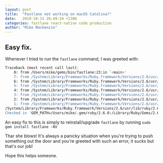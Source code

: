```yaml
---
layout: post
title:  "Fastlane not working on macOS Catalina?"
date:   2019-10-31 20:49:34 +1300
categories: fastlane react-native code production
author: "Mike Mackenzie"
---
```


## Easy fix.

Whenever I tried to run the `fastlane` command, I was greeted with:

```bash
Traceback (most recent call last):
	8: from /Users/mike/gems/bin/fastlane:23:in `<main>'
	7: from /System/Library/Frameworks/Ruby.framework/Versions/2.6/usr/lib/ruby/2.6.0/rubygems.rb:303:in `activate_bin_path'
	6: from /System/Library/Frameworks/Ruby.framework/Versions/2.6/usr/lib/ruby/2.6.0/rubygems.rb:303:in `synchronize'
	5: from /System/Library/Frameworks/Ruby.framework/Versions/2.6/usr/lib/ruby/2.6.0/rubygems.rb:304:in `block in activate_bin_path'
	4: from /System/Library/Frameworks/Ruby.framework/Versions/2.6/usr/lib/ruby/2.6.0/rubygems/specification.rb:1420:in `activate'
	3: from /System/Library/Frameworks/Ruby.framework/Versions/2.6/usr/lib/ruby/2.6.0/rubygems/specification.rb:1438:in `activate_dependencies'
	2: from /System/Library/Frameworks/Ruby.framework/Versions/2.6/usr/lib/ruby/2.6.0/rubygems/specification.rb:1438:in `each'
	1: from /System/Library/Frameworks/Ruby.framework/Versions/2.6/usr/lib/ruby/2.6.0/rubygems/specification.rb:1449:in `block in activate_dependencies'
/System/Library/Frameworks/Ruby.framework/Versions/2.6/usr/lib/ruby/2.6.0/rubygems/dependency.rb:311:in `to_specs': Could not find 'slack-notifier' (>= 2.0.0, < 3.0.0) among 146 total gem(s) (Gem::MissingSpecError)
Checked in 'GEM_PATH=/Users/mike/.gem/ruby/2.6.0:/Library/Ruby/Gems/2.6.0:/Users/mike/gems:/System/Library/Frameworks/Ruby.framework/Versions/2.6/usr/lib/ruby/gems/2.6.0', execute `gem env` for more information
```





An easy fix to this is simply to reinstall/upgrade `fastlane` by running `sudo gem install fastlane -NV`

Thar she blows! It's always a panicky situation when you're trying to push something out the door and you're greeted with such an error, it sucks but that's our job!

Hope this helps someone.